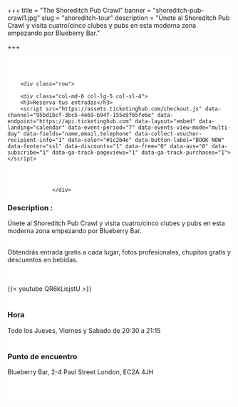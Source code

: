 ﻿+++
title = "The Shoreditch Pub Crawl"
banner = "shoreditch-pub-crawl1.jpg"
slug = "shoreditch-tour"
description = "Únete al Shoreditch Pub Crawl y visita cuatro/cinco clubes y pubs en esta moderna zona empezando por Blueberry Bar."

+++

<section class="mbr-section" id="msg-box5-1w" style="background-color: rgb(255, 255, 255); padding-top: 40px; padding-bottom: 40px;">
    <div class="container">

        <div class="row">

        <div class="col-md-6 col-lg-5 col-xl-4">
        <h3>Reserva tus entradas</h3>
        <script src="https://assets.ticketinghub.com/checkout.js" data-channel="95bd1bcf-3bc5-4e69-b94f-155e9f65fe6e" data-endpoint="https://api.ticketinghub.com" data-layout="embed" data-landing="calendar" data-event-period="7" data-events-view-mode="multi-day" data-fields="name,email,telephone" data-collect-voucher-recipient-info="1" data-color="#1c2b4e" data-button-label="BOOK NOW" data-footer="ssl" data-discounts="1" data-free="0" data-avs="0" data-subscribe="1" data-ga-track-pageviews="1" data-ga-track-purchases="1"></script>




                  </div>
<div class="col-md-6 col-lg-7 col-xl-8"><h3 class="mbr-section-title display-2">Description :</h3>

Únete al Shoreditch Pub Crawl y visita cuatro/cinco clubes y pubs en esta moderna zona empezando por Blueberry Bar. <br><br>

Obtendrás entrada gratis a cada lugar, fotos profesionales, chupitos gratis y descuentos en bebidas.

<br>
<br>
{{< youtube QR6kLisjstU >}}
<br>
<br>

<h3 class="mbr-section-title display-2">Hora</h3>
Todo los Jueves, Viernes y Sabado de 20:30 a 21:15
<br>
<br>

<h3 class="mbr-section-title display-2">Punto de encuentro</h3>
Blueberry Bar, 2-4 Paul Street London, EC2A 4JH
<br>
<br>
<script src='https://static.citymapper.com/js/embed/widget.js' data-slug='t2y58w' data-width=600 ></script></div>


</section>
